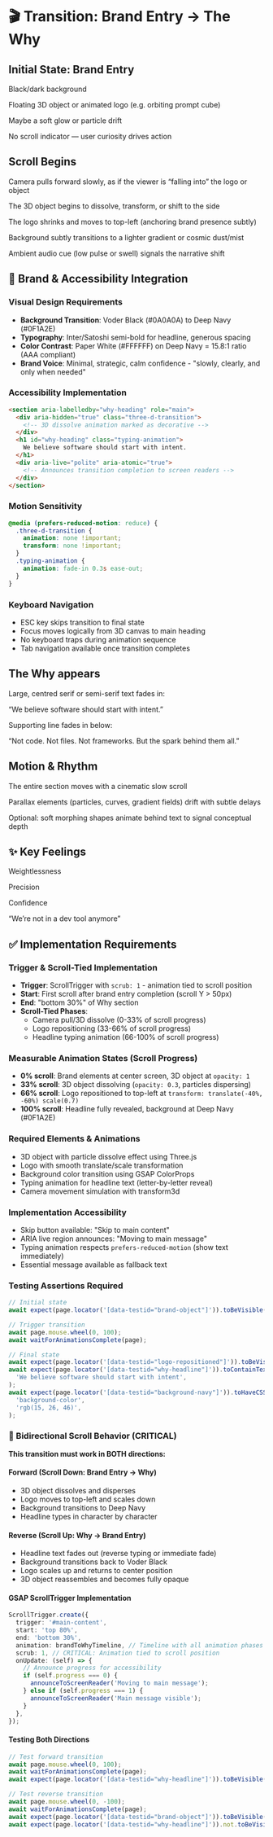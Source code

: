 # 🎬 Transition: Brand Entry → The Why

## Initial State: Brand Entry

Black/dark background

Floating 3D object or animated logo (e.g. orbiting prompt cube)

Maybe a soft glow or particle drift

No scroll indicator — user curiosity drives action

## Scroll Begins

Camera pulls forward slowly, as if the viewer is “falling into” the logo or object

The 3D object begins to dissolve, transform, or shift to the side

The logo shrinks and moves to top-left (anchoring brand presence subtly)

Background subtly transitions to a lighter gradient or cosmic dust/mist

Ambient audio cue (low pulse or swell) signals the narrative shift

## 🎨 Brand & Accessibility Integration

### Visual Design Requirements

- **Background Transition**: Voder Black (#0A0A0A) to Deep Navy (#0F1A2E)
- **Typography**: Inter/Satoshi semi-bold for headline, generous spacing
- **Color Contrast**: Paper White (#FFFFFF) on Deep Navy = 15.8:1 ratio (AAA compliant)
- **Brand Voice**: Minimal, strategic, calm confidence - "slowly, clearly, and only when needed"

### Accessibility Implementation

```html
<section aria-labelledby="why-heading" role="main">
  <div aria-hidden="true" class="three-d-transition">
    <!-- 3D dissolve animation marked as decorative -->
  </div>
  <h1 id="why-heading" class="typing-animation">
    We believe software should start with intent.
  </h1>
  <div aria-live="polite" aria-atomic="true">
    <!-- Announces transition completion to screen readers -->
  </div>
</section>
```

### Motion Sensitivity

```css
@media (prefers-reduced-motion: reduce) {
  .three-d-transition {
    animation: none !important;
    transform: none !important;
  }
  .typing-animation {
    animation: fade-in 0.3s ease-out;
  }
}
```

### Keyboard Navigation

- ESC key skips transition to final state
- Focus moves logically from 3D canvas to main heading
- No keyboard traps during animation sequence
- Tab navigation available once transition completes

## The Why appears

Large, centred serif or semi-serif text fades in:

“We believe software should start with intent.”

Supporting line fades in below:

“Not code. Not files. Not frameworks. But the spark behind them all.”

## Motion & Rhythm

The entire section moves with a cinematic slow scroll

Parallax elements (particles, curves, gradient fields) drift with subtle delays

Optional: soft morphing shapes animate behind text to signal conceptual depth

## ✨ Key Feelings

Weightlessness

Precision

Confidence

“We’re not in a dev tool anymore”

## ✅ Implementation Requirements

### Trigger & Scroll-Tied Implementation

- **Trigger**: ScrollTrigger with `scrub: 1` - animation tied to scroll position
- **Start**: First scroll after brand entry completion (scroll Y > 50px)
- **End**: "bottom 30%" of Why section
- **Scroll-Tied Phases**:
  - Camera pull/3D dissolve (0-33% of scroll progress)
  - Logo repositioning (33-66% of scroll progress)
  - Headline typing animation (66-100% of scroll progress)

### Measurable Animation States (Scroll Progress)

- **0% scroll**: Brand elements at center screen, 3D object at `opacity: 1`
- **33% scroll**: 3D object dissolving (`opacity: 0.3`, particles dispersing)
- **66% scroll**: Logo repositioned to top-left at `transform: translate(-40%, -60%) scale(0.7)`
- **100% scroll**: Headline fully revealed, background at Deep Navy (#0F1A2E)

### Required Elements & Animations

- 3D object with particle dissolve effect using Three.js
- Logo with smooth translate/scale transformation
- Background color transition using GSAP ColorProps
- Typing animation for headline text (letter-by-letter reveal)
- Camera movement simulation with transform3d

### Implementation Accessibility

- Skip button available: "Skip to main content"
- ARIA live region announces: "Moving to main message"
- Typing animation respects `prefers-reduced-motion` (show text immediately)
- Essential message available as fallback text

### Testing Assertions Required

```typescript
// Initial state
await expect(page.locator('[data-testid="brand-object"]')).toBeVisible();

// Trigger transition
await page.mouse.wheel(0, 100);
await waitForAnimationsComplete(page);

// Final state
await expect(page.locator('[data-testid="logo-repositioned"]')).toBeVisible();
await expect(page.locator('[data-testid="why-headline"]')).toContainText(
  'We believe software should start with intent',
);
await expect(page.locator('[data-testid="background-navy"]')).toHaveCSS(
  'background-color',
  'rgb(15, 26, 46)',
);
```

### 🔄 Bidirectional Scroll Behavior (CRITICAL)

**This transition must work in BOTH directions:**

#### Forward (Scroll Down: Brand Entry → Why)

- 3D object dissolves and disperses
- Logo moves to top-left and scales down
- Background transitions to Deep Navy
- Headline types in character by character

#### Reverse (Scroll Up: Why → Brand Entry)

- Headline text fades out (reverse typing or immediate fade)
- Background transitions back to Voder Black
- Logo scales up and returns to center position
- 3D object reassembles and becomes fully opaque

#### GSAP ScrollTrigger Implementation

```typescript
ScrollTrigger.create({
  trigger: '#main-content',
  start: 'top 80%',
  end: 'bottom 30%',
  animation: brandToWhyTimeline, // Timeline with all animation phases
  scrub: 1, // CRITICAL: Animation tied to scroll position
  onUpdate: (self) => {
    // Announce progress for accessibility
    if (self.progress === 0) {
      announceToScreenReader('Moving to main message');
    } else if (self.progress === 1) {
      announceToScreenReader('Main message visible');
    }
  },
});
```

#### Testing Both Directions

```typescript
// Test forward transition
await page.mouse.wheel(0, 100);
await waitForAnimationsComplete(page);
await expect(page.locator('[data-testid="why-headline"]')).toBeVisible();

// Test reverse transition
await page.mouse.wheel(0, -100);
await waitForAnimationsComplete(page);
await expect(page.locator('[data-testid="brand-object"]')).toBeVisible();
await expect(page.locator('[data-testid="why-headline"]')).not.toBeVisible();
```
